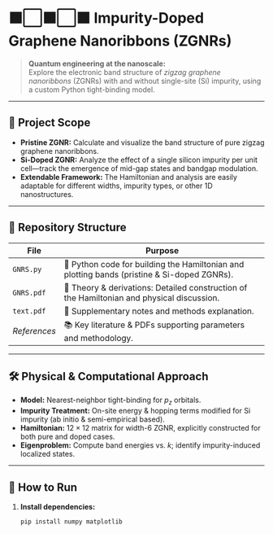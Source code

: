 # ⬛⬜⬛⬜⬛   Impurity-Doped Graphene Nanoribbons (ZGNRs)

> **Quantum engineering at the nanoscale:**  
> Explore the electronic band structure of *zigzag graphene nanoribbons* (ZGNRs) with and without single-site (Si) impurity, using a custom Python tight-binding model.

---

## 🧬 Project Scope

- **Pristine ZGNR:** Calculate and visualize the band structure of pure zigzag graphene nanoribbons.
- **Si-Doped ZGNR:** Analyze the effect of a single silicon impurity per unit cell—track the emergence of mid-gap states and bandgap modulation.
- **Extendable Framework:** The Hamiltonian and analysis are easily adaptable for different widths, impurity types, or other 1D nanostructures.

---

## 📂 Repository Structure

| File        | Purpose                                                                                       |
|-------------|----------------------------------------------------------------------------------------------|
| `GNRS.py`   | 🐍 Python code for building the Hamiltonian and plotting bands (pristine & Si-doped ZGNRs).  |
| `GNRS.pdf`  | 📖 Theory & derivations: Detailed construction of the Hamiltonian and physical discussion.    |
| `text.pdf`  | 📝 Supplementary notes and methods explanation.                                               |
| _References_| 📚 Key literature & PDFs supporting parameters and methodology.                               |

---

## 🛠️ Physical & Computational Approach

- **Model:** Nearest-neighbor tight-binding for $p_z$ orbitals.
- **Impurity Treatment:** On-site energy & hopping terms modified for Si impurity (ab initio & semi-empirical based).
- **Hamiltonian:** $12 \times 12$ matrix for width-6 ZGNR, explicitly constructed for both pure and doped cases.
- **Eigenproblem:** Compute band energies vs. $k$; identify impurity-induced localized states.

---

## 🚦 How to Run

1. **Install dependencies:**  
   ```bash
   pip install numpy matplotlib
